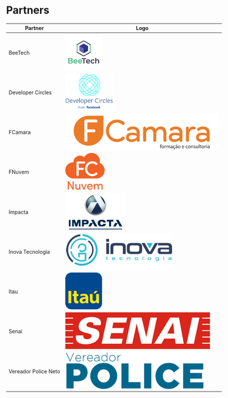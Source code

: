 # Partners


<table style="width:100vw">
    <thead>
        <tr>
            <th>Partner</th>
            <th>Logo</th>
        </tr>
    </thead>
    <tbody>
        <tr>
            <td>BeeTech</td>
            <td>
                <img height="100"
                    src="https://github.com/nerdzao/events/blob/master/partners/logos/beetech.jpeg?raw=true">
            </td>
        </tr>
        <tr>
            <td>Developer Circles</td>
            <td>
                <img height="100"
                    src="https://github.com/nerdzao/events/blob/master/partners/logos/developer-circles.png?raw=true">
            </td>
        </tr>
        <tr>
            <td>FCamara</td>
            <td>
                <img height="100"
                    src="https://github.com/nerdzao/events/blob/master/partners/logos/fcamara.png?raw=true">
            </td>
        </tr>
        <tr>
            <td>FNuvem</td>
            <td>
                <img height="100"
                    src="https://github.com/nerdzao/events/blob/master/partners/logos/fnuvem.png?raw=true">
            </td>
        </tr>
        <tr>
            <td>Impacta</td>
            <td>
                <img height="100"
                    src="https://github.com/nerdzao/events/blob/master/partners/logos/impacta.png?raw=true">
            </td>
        </tr>
        <tr>
            <td>Inova Tecnologia</td>
            <td>
                <img height="100"
                    src="https://github.com/nerdzao/events/blob/master/partners/logos/inova-tecnologia.png?raw=true">
            </td>
        </tr>
        <tr>
            <td>Itau</td>
            <td>
                <img height="100" src="https://github.com/nerdzao/events/blob/master/partners/logos/itau.png?raw=true">
            </td>
        </tr>
        <tr>
            <td>Senai</td>
            <td>
                <img height="100" src="https://github.com/nerdzao/events/blob/master/partners/logos/senai.png?raw=true">
            </td>
        </tr>
        <tr>
            <td>Vereador Police Neto</td>
            <td>
                <img height="100"
                    src="https://github.com/nerdzao/events/blob/master/partners/logos/vereador-police-neto.png?raw=true">
            </td>
        </tr>
    </tbody>

</table>

